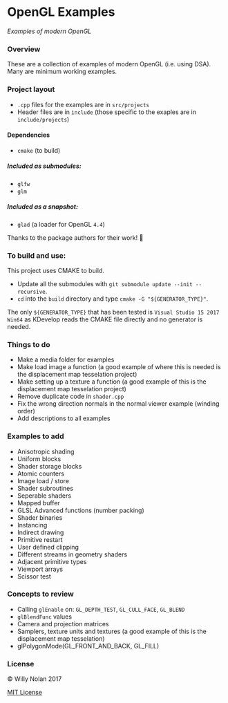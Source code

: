 # OpenGL Examples

*Examples of modern OpenGL*

### Overview
These are a collection of examples of modern OpenGL (i.e. using DSA). Many are minimum working examples.

### Project layout
- `.cpp` files for the examples are in `src/projects`
- Header files are in `include` (those specific to the exaples are in `include/projects`)

#### Dependencies
- `cmake` (to build)

##### Included as submodules:
- `glfw`
- `glm`

##### Included as a snapshot:
- `glad` (a loader for OpenGL `4.4`)

Thanks to the package authors for their work! 👏

### To build and use:
This project uses CMAKE to build.

- Update all the submodules with `git submodule update --init --recursive`.
- `cd` into the `build` directory and type `cmake -G "${GENERATOR_TYPE}"`.

The only `${GENERATOR_TYPE}` that has been tested is `Visual Studio 15 2017 Win64` as KDevelop reads the CMAKE file directly and no generator is needed.

### Things to do
- Make a media folder for examples
- Make load image a function (a good example of where this is needed is the displacement map tesselation project)
- Make setting up a texture a function (a good example of this is the displacement map tesselation project)
- Remove duplicate code in `shader.cpp`
- Fix the wrong direction normals in the normal viewer example (winding order)
- Add descriptions to all examples

### Examples to add
- Anisotropic shading
- Uniform blocks
- Shader storage blocks
- Atomic counters
- Image load / store
- Shader subroutines
- Seperable shaders
- Mapped buffer
- GLSL Advanced functions (number packing)
- Shader binaries
- Instancing
- Indirect drawing
- Primitive restart
- User defined clipping
- Different streams in geometry shaders
- Adjacent primitive types
- Viewport arrays
- Scissor test

### Concepts to review
- Calling `glEnable` on: `GL_DEPTH_TEST`, `GL_CULL_FACE`, `GL_BLEND`
- `glBlendFunc` values
- Camera and projection matrices
- Samplers, texture units and textures (a good example of this is the displacement map tesselation)
- glPolygonMode(GL_FRONT_AND_BACK, GL_FILL)

### License
:copyright: Willy Nolan 2017

[MIT License](LICENSE.txt)
